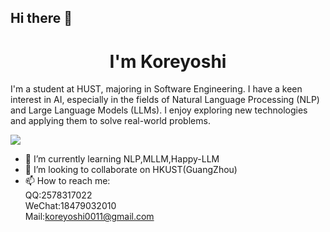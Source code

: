 ## Hi there 👋
<div align="center">
  <h1>I'm Koreyoshi</h1>
</div>

I'm a student at HUST, majoring in Software Engineering. I have a keen interest in AI, especially in the fields of Natural Language Processing (NLP) and Large Language Models (LLMs). I enjoy exploring new technologies and applying them to solve real-world problems.
    

![](https://pixel-profile.vercel.app/api/github-stats?username=Koreyoshi01&screen_effect=true&theme=monica)


- 🌱 I’m currently learning NLP,MLLM,Happy-LLM
- 👯 I’m looking to collaborate on HKUST(GuangZhou)
- 📫 How to reach me:      
          QQ:2578317022  
          WeChat:18479032010  
          Mail:koreyoshi0011@gmail.com  
<!--
**Koreyoshi01/Koreyoshi01** is a ✨ _special_ ✨ repository because its `README.md` (this file) appears on your GitHub profile.

Here are some ideas to get you started:

- 🔭 I’m currently working on ...
- 🌱 I’m currently learning ...
- 👯 I’m looking to collaborate on ...
- 🤔 I’m looking for help with ...
- 💬 Ask me about ...
- 📫 How to reach me: ...
- 😄 Pronouns: ...
- ⚡ Fun fact: ...
-->
